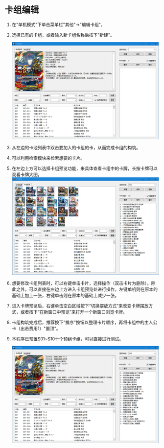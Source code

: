 # 卡组编辑

1. 在"单机模式"下单击菜单栏"其他"→"编辑卡组"。
2. 选择已有的卡组，或者输入新卡组名称后按下"新建"。

   ![](../.gitbook/assets/deckedit.png)

3. 从左边的卡池列表中双击要加入的卡组的卡，从而完成卡组的构筑。
4. 可以利用检索模块来检索想要的卡片。
5. 在左边上方可以选择卡组预览功能，来具体查看卡组中的卡牌，长按卡牌可以观看卡牌大图。
  ![](../.gitbook/assets/deckpreview.png)
6. 想要修改卡组列表时，可以右键单击卡片，选择操作（双击卡片为删除）。除此之外，可以直接在左边上方进入卡组预览处进行操作，左键单机则在原本的基础上加上一张，右键单击则在原本的基础上减少一张。
7. 进入卡牌预览后，右键单击空白区域按下“切换摆放方式”来改变卡牌摆放方式，或者按下“在新窗口中预览”来打开一个新窗口浏览卡牌。
8. 卡组构筑完成后，推荐按下"排序"按钮以整理卡片顺序，再将卡组中的主人公卡（出击费用1）"置顶"。
9. 本程序已预置S01~S10十个预组卡组，可以直接进行测试。

   ![](../.gitbook/assets/deckedit2.png)

